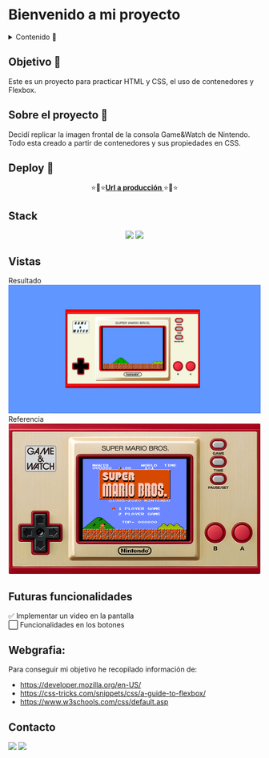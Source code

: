 # Bienvenido a mi proyecto

<details>
  <summary>Contenido 📝</summary>
  <ol>
    <li><a href="#objetivo-🎯">Objetivo</a></li>
    <li><a href="#sobre-el-proyecto-🔎">Sobre el proyecto</a></li>
    <li><a href="#deploy-🚀">Deploy</a></li>
    <li><a href="#stack">Stack</a></li>
    <li><a href="#vistas">Vistas</a></li>
    <li><a href="#futuras-funcionalidades">Futuras funcionalidades</a></li>
    <li><a href="#webgrafia">Webgrafia</a></li>
    <li><a href="#contacto">Contacto</a></li>
  </ol>
</details>

## Objetivo 🎯

Este es un proyecto para practicar HTML y CSS, el uso de contenedores y Flexbox.

## Sobre el proyecto 🔎

Decidí replicar la imagen frontal de la consola Game&Watch de Nintendo. Todo esta creado a partir de contenedores y sus propiedades en CSS.

  
## Deploy 🚀
<div align="center">
    ⭐🌟⭐<a href="https://adrip01.github.io/Videoconsola-CSS/"><strong>Url a producción </strong></a>⭐🌟⭐
</div>

## Stack

<div align="center">
    <img src= "https://img.shields.io/badge/html5-%23E34F26.svg?style=for-the-badge&logo=html5&logoColor=white"/>
    <img src= "https://img.shields.io/badge/css3-%231572B6.svg?style=for-the-badge&logo=css3&logoColor=white"/>
 </div>


## Vistas

Resultado
<img src="./img/GameWatchCSS.jpg">  
Referencia
<img src="./img/gamewatch.png">

## Futuras funcionalidades

✅ Implementar un video en la pantalla  
⬜ Funcionalidades en los botones

## Webgrafia:

Para conseguir mi objetivo he recopilado información de:

- https://developer.mozilla.org/en-US/
- https://css-tricks.com/snippets/css/a-guide-to-flexbox/
- https://www.w3schools.com/css/default.asp

## Contacto

<a href = "mailto:adrianapardo1998@gmail.com"><img src="https://img.shields.io/badge/Gmail-C6362C?style=for-the-badge&logo=gmail&logoColor=white" target="_blank"></a>
<a href="https://www.linkedin.com/in/adriana-pardo-diez/" target="_blank"><img src="https://img.shields.io/badge/-LinkedIn-%230077B5?style=for-the-badge&logo=linkedin&logoColor=white" target="_blank"></a>

</p>
